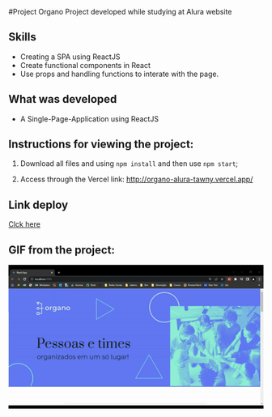 #Project Organo
Project developed while studying at Alura website

## Skills

- Creating a SPA using ReactJS
- Create functional components in React
- Use props and handling functions to interate with the page. 


## What was developed

- A Single-Page-Application using ReactJS

## Instructions for viewing the project:

1. Download all files and using `npm install` and  then use `npm start`; 

2. Access through the Vercel link: http://organo-alura-tawny.vercel.app/

## Link deploy
[Clck here](https://organo-omega-seven.vercel.app/)

## GIF from the project:
<img src="src\img\ezgif.com-gif-maker (1).gif">
 
